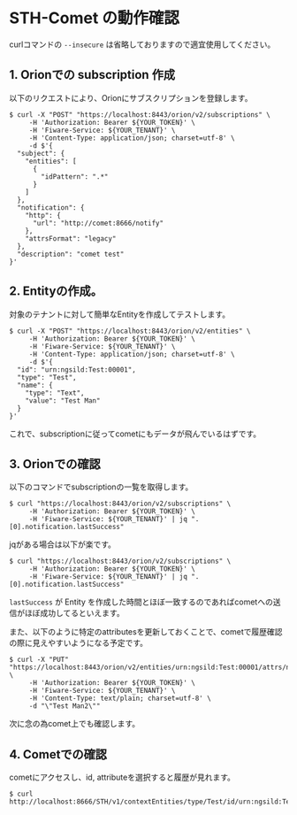 # STH-Comet の動作確認

curlコマンドの `--insecure` は省略しておりますので適宜使用してください。

## 1. Orionでの subscription 作成

以下のリクエストにより、Orionにサブスクリプションを登録します。

```console
$ curl -X "POST" "https://localhost:8443/orion/v2/subscriptions" \
     -H 'Authorization: Bearer ${YOUR_TOKEN}' \
     -H 'Fiware-Service: ${YOUR_TENANT}' \
     -H 'Content-Type: application/json; charset=utf-8' \
     -d $'{
  "subject": {
    "entities": [
      {
        "idPattern": ".*"
      }
    ]
  },
  "notification": {
    "http": {
      "url": "http://comet:8666/notify"
    },
    "attrsFormat": "legacy"
  },
  "description": "comet test"
}'
```

## 2. Entityの作成。

対象のテナントに対して簡単なEntityを作成してテストします。

```console
$ curl -X "POST" "https://localhost:8443/orion/v2/entities" \
     -H 'Authorization: Bearer ${YOUR_TOKEN}' \
     -H 'Fiware-Service: ${YOUR_TENANT}' \
     -H 'Content-Type: application/json; charset=utf-8' \
     -d $'{
  "id": "urn:ngsild:Test:00001",
  "type": "Test",
  "name": {
    "type": "Text",
    "value": "Test Man"
  }
}'

```

これで、subscriptionに従ってcometにもデータが飛んでいるはずです。

## 3. Orionでの確認

以下のコマンドでsubscriptionの一覧を取得します。

```console
$ curl "https://localhost:8443/orion/v2/subscriptions" \
     -H 'Authorization: Bearer ${YOUR_TOKEN}' \
     -H 'Fiware-Service: ${YOUR_TENANT}' | jq ".[0].notification.lastSuccess"
```

jqがある場合は以下が楽です。
```cosnole
$ curl "https://localhost:8443/orion/v2/subscriptions" \
     -H 'Authorization: Bearer ${YOUR_TOKEN}' \
     -H 'Fiware-Service: ${YOUR_TENANT}' | jq ".[0].notification.lastSuccess"
```

`lastSuccess` が Entity を作成した時間とほぼ一致するのであればcometへの送信がほぼ成功してるといえます。

また、以下のように特定のattributesを更新しておくことで、cometで履歴確認の際に見えやすいようになる予定です。

```console
$ curl -X "PUT" "https://localhost:8443/orion/v2/entities/urn:ngsild:Test:00001/attrs/name/value/" \
     -H 'Authorization: Bearer ${YOUR_TOKEN}' \
     -H 'Fiware-Service: ${YOUR_TENANT}' \
     -H 'Content-Type: text/plain; charset=utf-8' \
     -d "\"Test Man2\""
```

次に念の為comet上でも確認します。

## 4. Cometでの確認

cometにアクセスし、id, attributeを選択すると履歴が見れます。

```console
$ curl http://localhost:8666/STH/v1/contextEntities/type/Test/id/urn:ngsild:Test:00001/attributes/name
```
